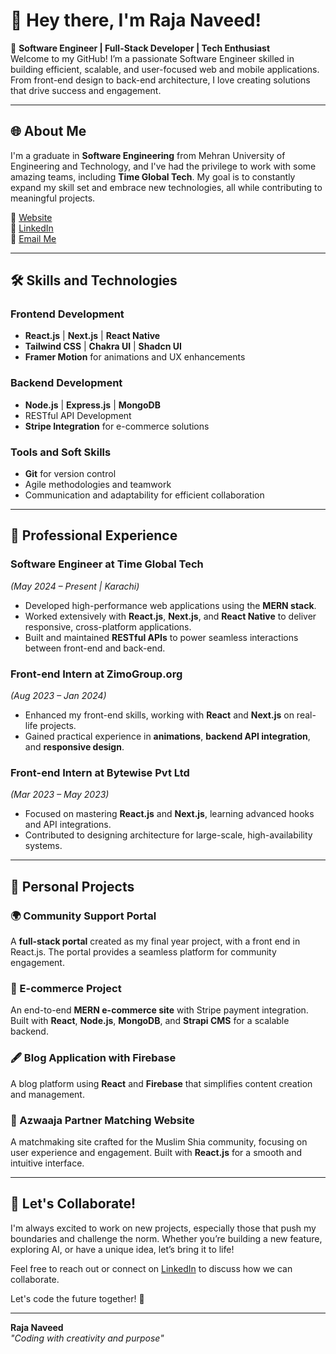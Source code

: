 # 👋 Hey there, I'm Raja Naveed!

🚀 **Software Engineer | Full-Stack Developer | Tech Enthusiast**  
Welcome to my GitHub! I’m a passionate Software Engineer skilled in building efficient, scalable, and user-focused web and mobile applications. From front-end design to back-end architecture, I love creating solutions that drive success and engagement.

---

## 🌐 About Me

I'm a graduate in **Software Engineering** from Mehran University of Engineering and Technology, and I've had the privilege to work with some amazing teams, including **Time Global Tech**. My goal is to constantly expand my skill set and embrace new technologies, all while contributing to meaningful projects.

🔹 [Website](https://www.raja-naveed.tech/)  
🔹 [LinkedIn](https://linkedin.com/in/the-raja-naveed)  
🔹 [Email Me](mailto:rajadahri11@gmail.com)  

---

## 🛠 Skills and Technologies

### Frontend Development
- **React.js** | **Next.js** | **React Native**
- **Tailwind CSS** | **Chakra UI** | **Shadcn UI**
- **Framer Motion** for animations and UX enhancements

### Backend Development
- **Node.js** | **Express.js** | **MongoDB**
- RESTful API Development
- **Stripe Integration** for e-commerce solutions

### Tools and Soft Skills
- **Git** for version control
- Agile methodologies and teamwork
- Communication and adaptability for efficient collaboration

---

## 💼 Professional Experience

### Software Engineer at Time Global Tech
*(May 2024 – Present | Karachi)*
- Developed high-performance web applications using the **MERN stack**.
- Worked extensively with **React.js**, **Next.js**, and **React Native** to deliver responsive, cross-platform applications.
- Built and maintained **RESTful APIs** to power seamless interactions between front-end and back-end.

### Front-end Intern at ZimoGroup.org
*(Aug 2023 – Jan 2024)*
- Enhanced my front-end skills, working with **React** and **Next.js** on real-life projects.
- Gained practical experience in **animations**, **backend API integration**, and **responsive design**.

### Front-end Intern at Bytewise Pvt Ltd
*(Mar 2023 – May 2023)*
- Focused on mastering **React.js** and **Next.js**, learning advanced hooks and API integrations.
- Contributed to designing architecture for large-scale, high-availability systems.

---

## 📂 Personal Projects

### 🌍 Community Support Portal
A **full-stack portal** created as my final year project, with a front end in React.js. The portal provides a seamless platform for community engagement.

### 🛒 E-commerce Project
An end-to-end **MERN e-commerce site** with Stripe payment integration. Built with **React**, **Node.js**, **MongoDB**, and **Strapi CMS** for a scalable backend.

### 🖋 Blog Application with Firebase
A blog platform using **React** and **Firebase** that simplifies content creation and management.

### 💍 Azwaaja Partner Matching Website
A matchmaking site crafted for the Muslim Shia community, focusing on user experience and engagement. Built with **React.js** for a smooth and intuitive interface.

---

## 🚀 Let's Collaborate!

I'm always excited to work on new projects, especially those that push my boundaries and challenge the norm. Whether you’re building a new feature, exploring AI, or have a unique idea, let’s bring it to life!

Feel free to reach out or connect on [LinkedIn](https://linkedin.com/in/the-raja-naveed) to discuss how we can collaborate.  

Let's code the future together! 🌟

---

**Raja Naveed**  
*"Coding with creativity and purpose"*  
